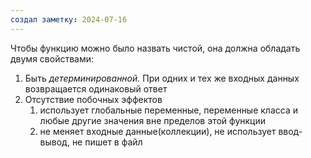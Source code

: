 ```yaml
---
создал заметку: 2024-07-16
---
```

Чтобы функцию можно было назвать чистой, она должна обладать двумя свойствами:
1. Быть *детерминированной.* При одних и тех же входных данных возвращается одинаковый ответ
2. Отсутствие побочных эффектов
	1. использует глобальные переменные, переменные класса и любые другие значения вне пределов этой функции
	2. не меняет входные данные(коллекции), не использует ввод-вывод, не пишет в файл
